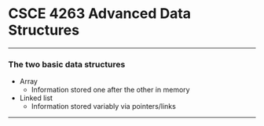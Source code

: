# CSCE 4263 Advanced Data Structures

---

### The two basic data structures

- Array
  - Information stored one after the other in memory
- Linked list
  - Information stored variably via pointers/links

---